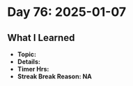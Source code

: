 # Day 76: 2025-01-07

## What I Learned
- **Topic:**
- **Details:**
- **Timer Hrs:**
- **Streak Break Reason: NA**
